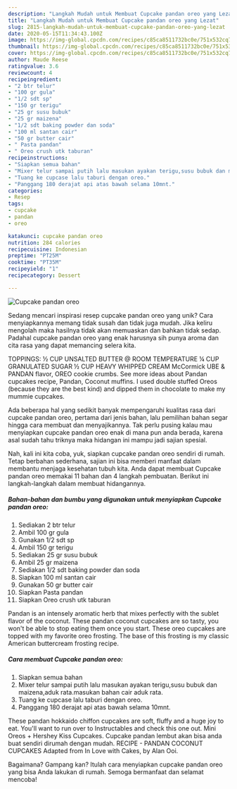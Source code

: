 ```yaml
---
description: "Langkah Mudah untuk Membuat Cupcake pandan oreo yang Lezat"
title: "Langkah Mudah untuk Membuat Cupcake pandan oreo yang Lezat"
slug: 2815-langkah-mudah-untuk-membuat-cupcake-pandan-oreo-yang-lezat
date: 2020-05-15T11:34:43.100Z
image: https://img-global.cpcdn.com/recipes/c85ca8511732bc0e/751x532cq70/cupcake-pandan-oreo-foto-resep-utama.jpg
thumbnail: https://img-global.cpcdn.com/recipes/c85ca8511732bc0e/751x532cq70/cupcake-pandan-oreo-foto-resep-utama.jpg
cover: https://img-global.cpcdn.com/recipes/c85ca8511732bc0e/751x532cq70/cupcake-pandan-oreo-foto-resep-utama.jpg
author: Maude Reese
ratingvalue: 3.6
reviewcount: 4
recipeingredient:
- "2 btr telur"
- "100 gr gula"
- "1/2 sdt sp"
- "150 gr terigu"
- "25 gr susu bubuk"
- "25 gr maizena"
- "1/2 sdt baking powder dan soda"
- "100 ml santan cair"
- "50 gr butter cair"
- " Pasta pandan"
- " Oreo crush utk taburan"
recipeinstructions:
- "Siapkan semua bahan"
- "Mixer telur sampai putih lalu masukan ayakan terigu,susu bubuk dan maizena,aduk rata.masukan bahan cair aduk rata."
- "Tuang ke cupcase lalu taburi dengan oreo."
- "Panggang 180 derajat api atas bawah selama 10mnt."
categories:
- Resep
tags:
- cupcake
- pandan
- oreo

katakunci: cupcake pandan oreo 
nutrition: 284 calories
recipecuisine: Indonesian
preptime: "PT25M"
cooktime: "PT35M"
recipeyield: "1"
recipecategory: Dessert

---
```



![Cupcake pandan oreo](https://img-global.cpcdn.com/recipes/c85ca8511732bc0e/751x532cq70/cupcake-pandan-oreo-foto-resep-utama.jpg)

Sedang mencari inspirasi resep cupcake pandan oreo yang unik? Cara menyiapkannya memang tidak susah dan tidak juga mudah. Jika keliru mengolah maka hasilnya tidak akan memuaskan dan bahkan tidak sedap. Padahal cupcake pandan oreo yang enak harusnya sih punya aroma dan cita rasa yang dapat memancing selera kita.

TOPPINGS: ½ CUP UNSALTED BUTTER @ ROOM TEMPERATURE ¼ CUP GRANULATED SUGAR ½ CUP HEAVY WHIPPED CREAM McCormick UBE &amp; PANDAN flavor, OREO cookie crumbs. See more ideas about Pandan cupcakes recipe, Pandan, Coconut muffins. I used double stuffed Oreos (because they are the best kind) and dipped them in chocolate to make my mummie cupcakes.

Ada beberapa hal yang sedikit banyak mempengaruhi kualitas rasa dari cupcake pandan oreo, pertama dari jenis bahan, lalu pemilihan bahan segar hingga cara membuat dan menyajikannya. Tak perlu pusing kalau mau menyiapkan cupcake pandan oreo enak di mana pun anda berada, karena asal sudah tahu triknya maka hidangan ini mampu jadi sajian spesial.


Nah, kali ini kita coba, yuk, siapkan cupcake pandan oreo sendiri di rumah. Tetap berbahan sederhana, sajian ini bisa memberi manfaat dalam membantu menjaga kesehatan tubuh kita. Anda dapat membuat Cupcake pandan oreo memakai 11 bahan dan 4 langkah pembuatan. Berikut ini langkah-langkah dalam membuat hidangannya.

<!--inarticleads1-->

##### Bahan-bahan dan bumbu yang digunakan untuk menyiapkan Cupcake pandan oreo:

1. Sediakan 2 btr telur
1. Ambil 100 gr gula
1. Gunakan 1/2 sdt sp
1. Ambil 150 gr terigu
1. Sediakan 25 gr susu bubuk
1. Ambil 25 gr maizena
1. Sediakan 1/2 sdt baking powder dan soda
1. Siapkan 100 ml santan cair
1. Gunakan 50 gr butter cair
1. Siapkan  Pasta pandan
1. Siapkan  Oreo crush utk taburan


Pandan is an intensely aromatic herb that mixes perfectly with the sublet flavor of the coconut. These pandan coconut cupcakes are so tasty, you won&#39;t be able to stop eating them once you start. These oreo cupcakes are topped with my favorite oreo frosting. The base of this frosting is my classic American buttercream frosting recipe. 

<!--inarticleads2-->

##### Cara membuat Cupcake pandan oreo:

1. Siapkan semua bahan
1. Mixer telur sampai putih lalu masukan ayakan terigu,susu bubuk dan maizena,aduk rata.masukan bahan cair aduk rata.
1. Tuang ke cupcase lalu taburi dengan oreo.
1. Panggang 180 derajat api atas bawah selama 10mnt.


These pandan hokkaido chiffon cupcakes are soft, fluffy and a huge joy to eat. You&#39;ll want to run over to Instructables and check this one out. Mini Oreos + Hershey Kiss Cupcakes. Cupcake pandan lembut akan bisa anda buat sendiri dirumah dengan mudah. RECIPE - PANDAN COCONUT CUPCAKES Adapted from In Love with Cakes, by Alan Ooi. 

Bagaimana? Gampang kan? Itulah cara menyiapkan cupcake pandan oreo yang bisa Anda lakukan di rumah. Semoga bermanfaat dan selamat mencoba!
